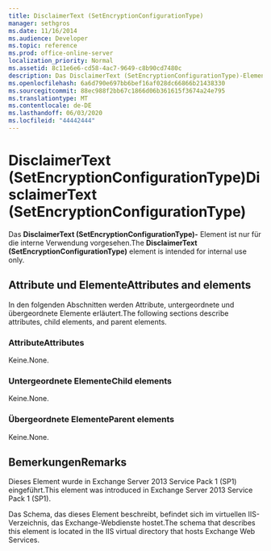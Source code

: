 ```yaml
---
title: DisclaimerText (SetEncryptionConfigurationType)
manager: sethgros
ms.date: 11/16/2014
ms.audience: Developer
ms.topic: reference
ms.prod: office-online-server
localization_priority: Normal
ms.assetid: 8c11e6e6-cd58-4ac7-9649-c8b90cd7480c
description: Das DisclaimerText (SetEncryptionConfigurationType)-Element ist nur für die interne Verwendung vorgesehen.
ms.openlocfilehash: 6a6d790e697bb6bef16af028dc66866b21438330
ms.sourcegitcommit: 88ec988f2bb67c1866d06b361615f3674a24e795
ms.translationtype: MT
ms.contentlocale: de-DE
ms.lasthandoff: 06/03/2020
ms.locfileid: "44442444"
---
```

# <a name="disclaimertext-setencryptionconfigurationtype"></a><span data-ttu-id="261b5-103">DisclaimerText (SetEncryptionConfigurationType)</span><span class="sxs-lookup"><span data-stu-id="261b5-103">DisclaimerText (SetEncryptionConfigurationType)</span></span>

<span data-ttu-id="261b5-104">Das **DisclaimerText (SetEncryptionConfigurationType)-** Element ist nur für die interne Verwendung vorgesehen.</span><span class="sxs-lookup"><span data-stu-id="261b5-104">The **DisclaimerText (SetEncryptionConfigurationType)** element is intended for internal use only.</span></span> 

## <a name="attributes-and-elements"></a><span data-ttu-id="261b5-105">Attribute und Elemente</span><span class="sxs-lookup"><span data-stu-id="261b5-105">Attributes and elements</span></span>

<span data-ttu-id="261b5-106">In den folgenden Abschnitten werden Attribute, untergeordnete und übergeordnete Elemente erläutert.</span><span class="sxs-lookup"><span data-stu-id="261b5-106">The following sections describe attributes, child elements, and parent elements.</span></span>
  
### <a name="attributes"></a><span data-ttu-id="261b5-107">Attribute</span><span class="sxs-lookup"><span data-stu-id="261b5-107">Attributes</span></span>

<span data-ttu-id="261b5-108">Keine.</span><span class="sxs-lookup"><span data-stu-id="261b5-108">None.</span></span>
  
### <a name="child-elements"></a><span data-ttu-id="261b5-109">Untergeordnete Elemente</span><span class="sxs-lookup"><span data-stu-id="261b5-109">Child elements</span></span>

<span data-ttu-id="261b5-110">Keine.</span><span class="sxs-lookup"><span data-stu-id="261b5-110">None.</span></span>
  
### <a name="parent-elements"></a><span data-ttu-id="261b5-111">Übergeordnete Elemente</span><span class="sxs-lookup"><span data-stu-id="261b5-111">Parent elements</span></span>

<span data-ttu-id="261b5-112">Keine.</span><span class="sxs-lookup"><span data-stu-id="261b5-112">None.</span></span>
  
## <a name="remarks"></a><span data-ttu-id="261b5-113">Bemerkungen</span><span class="sxs-lookup"><span data-stu-id="261b5-113">Remarks</span></span>

<span data-ttu-id="261b5-114">Dieses Element wurde in Exchange Server 2013 Service Pack 1 (SP1) eingeführt.</span><span class="sxs-lookup"><span data-stu-id="261b5-114">This element was introduced in Exchange Server 2013 Service Pack 1 (SP1).</span></span>
  
<span data-ttu-id="261b5-115">Das Schema, das dieses Element beschreibt, befindet sich im virtuellen IIS-Verzeichnis, das Exchange-Webdienste hostet.</span><span class="sxs-lookup"><span data-stu-id="261b5-115">The schema that describes this element is located in the IIS virtual directory that hosts Exchange Web Services.</span></span>
  

